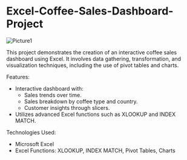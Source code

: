 # Excel-Coffee-Sales-Dashboard-Project
![Picture1](https://github.com/user-attachments/assets/ac99a268-d172-4af1-8028-a378aab5ee7f)

This project demonstrates the creation of an interactive coffee sales dashboard using Excel. It involves data gathering, transformation, and visualization techniques, including the use of pivot tables and charts.

Features:
- Interactive dashboard with:
    - Sales trends over time.
    - Sales breakdown by coffee type and country.
    - Customer insights through slicers.
- Utilizes advanced Excel functions such as XLOOKUP and INDEX MATCH.
  
Technologies Used:
- Microsoft Excel
- Excel Functions: XLOOKUP, INDEX MATCH, Pivot Tables, Charts

